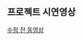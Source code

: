 ## 프로젝트 시연영상
[수정 전 동영상](https://drive.google.com/file/d/1MdOXBKet_ULtAm5qHkZOsc7WRfDcO9BY/view?usp=drive_link)
